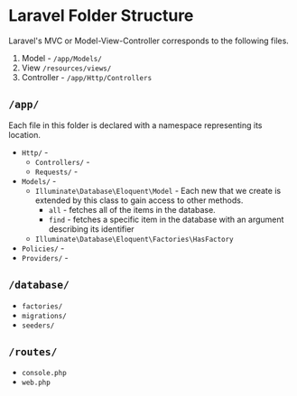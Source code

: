 # Laravel Folder Structure

Laravel's MVC or Model-View-Controller corresponds to the following files.

1. Model - `/app/Models/`
2. View `/resources/views/`
3. Controller - `/app/Http/Controllers`

## `/app/`

Each file in this folder is declared with a namespace representing its location.

- `Http/` -
  - `Controllers/` -
  - `Requests/` -
- `Models/` -
  - `Illuminate\Database\Eloquent\Model` - Each new that we create is extended by this class to gain access to other methods.
    - `all` - fetches all of the items in the database.
    - `find` - fetches a specific item in the database with an argument describing its identifier
  - `Illuminate\Database\Eloquent\Factories\HasFactory`
- `Policies/` -
- `Providers/` -

<!-- ## `/bootstrap/` -->

<!-- ## `/config/` -->

## `/database/`

- `factories/`
- `migrations/`
- `seeders/`

<!-- ## `/public/` -->
<!-- ## `/resources/` -->

## `/routes/`

- `console.php`
- `web.php`

<!-- ## `/storage/` -->

<!-- ## `/tests/` -->

<!-- ## `/vendor/` -->
